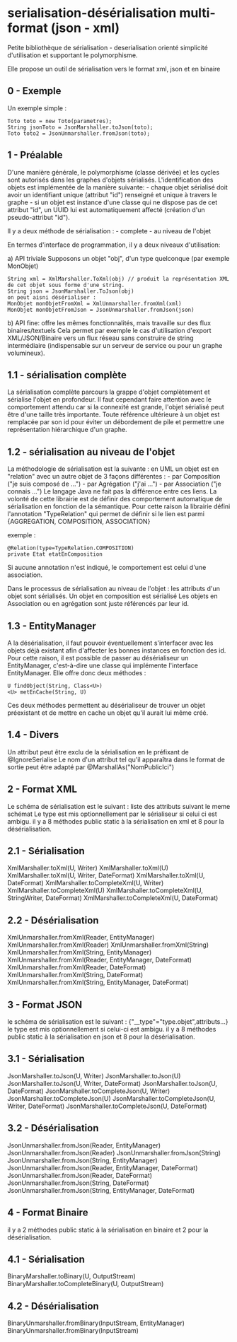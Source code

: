 # serialisation-désérialisation multi-format (json - xml)

Petite bibliothèque de sérialisation - deserialisation orienté simplicité d'utilisation et supportant le polymorphisme.

Elle propose un outil de sérialisation vers le format xml, json et en binaire

0 - Exemple
-----------

Un exemple simple :
	
	Toto toto = new Toto(parametres);
	String jsonToto = JsonMarshaller.toJson(toto);
	Toto toto2 = JsonUnmarshaller.fromJson(toto);


1 - Préalable
-------------
D'une manière générale, le polymorphisme (classe dérivée) et les cycles sont autorisés dans les graphes d'objets sérialisés. L'identification des objets est implémentée de la manière suivante: 
	- chaque objet sérialisé doit avoir un identifiant unique (attribut "id") renseigné et unique à travers le graphe
	- si un objet est instance d'une classe qui ne dispose pas de cet attribut "id", un UUID lui est automatiquement affecté (création d'un pseudo-attribut "id").

Il y a deux méthode de sérialisation :
	- complete
	- au niveau de l'objet

En termes d'interface de programmation, il y a deux niveaux d'utilisation: 

a) API triviale
Supposons un objet "obj", d'un type quelconque (par exemple MonObjet)
	
	String xml = XmlMarshaller.ToXml(obj) // produit la représentation XML de cet objet sous forme d'une string.
	String json = JsonMarshaller.ToJson(obj)
	on peut aisni désérialiser :
	MonObjet monObjetFromXml = XmlUnmarshaller.fromXml(xml)
	MonObjet monObjetFromJson = JsonUnmarshaller.fromJson(json)
	 
	
b) API fine: offre les mêmes fonctionnalités, mais travaille sur des flux binaires/textuels
Cela permet par exemple le cas d'utilisation d'export XML/JSON/Binaire vers un flux réseau sans construire de string intermédiaire (indispensable sur un serveur de service ou pour un graphe volumineux).
	
1.1 - sérialisation complète
----------------------------

La sérialisation complète parcours la grappe d'objet complètement et sérialise l'objet en profondeur. Il faut cependant faire attention avec le comportement attendu car si la connexité est grande, l'objet sérialisé peut être d'une taille très importante.
Toute référence ultérieure à un objet est remplacée par son id pour éviter un débordement de pile et permettre une représentation hiérarchique d'un graphe.
	
1.2 - sérialisation au niveau de l'objet
----------------------------------------

La méthodologie de sérialisation est la suivante : en UML un objet est en "relation" avec un autre objet de 3 façons différentes : 
	- par Composition ("je suis composé de ...")
	- par Agrégation ("j'ai ...")
	- par Association ("je connais ...")
Le langage Java ne fait pas la différence entre ces liens. La volonté de cette librairie est de définir des comportement automatique de sérialisation en fonction de la sémantique. Pour cette raison la librairie défini l'annotation "TypeRelation" qui permet de définir si le lien est parmi {AGGREGATION, COMPOSITION, ASSOCIATION}

exemple :

	@Relation(type=TypeRelation.COMPOSITION)
	private Etat etatEnComposition

Si aucune annotation n'est indiqué, le comportement est celui d'une association.

Dans le processus de sérialisation au niveau de l'objet :
	les attributs d'un objet sont sérialisés.
	Un objet en composition est sérialisé
	Les objets en Association ou en agrégation sont juste référencés par leur id.

1.3 - EntityManager
-------------------

A la désérialisation, il faut pouvoir éventuellement s'interfacer avec les objets déjà existant afin d'affecter les bonnes instances en fonction des id. Pour cette raison, il est possible de passer au désérialiseur un EntityManager, c'est-à-dire une classe qui implémente l'interface EntityManager. Elle offre donc deux méthodes :

	U findObject(String, Class<U>)
	<U> metEnCache(String, U)

Ces deux méthodes permettent au désérialiseur de trouver un objet préexistant et de mettre en cache un objet qu'il aurait lui même créé.

1.4	- Divers
-----------
		
Un attribut peut être exclu de la sérialisation en le préfixant de @IgnoreSerialise
Le nom d'un attribut tel qu'il apparaîtra dans le format de sortie peut être adapté par @MarshallAs("NomPublicIci")

2 - Format XML
------------------

Le schéma de sérialisation est le suivant : <nomBalise type="type.objet">liste des attributs suivant le meme schémat</nomBalise>
Le type est mis optionnellement par le sérialiseur si celui ci est ambigu.
il y a 8 méthodes public static à la sérialisation en xml et 8 pour la désérialisation.

2.1 - Sérialisation
-------------------

XmlMarshaller.toXml(U, Writer)
XmlMarshaller.toXml(U)
XmlMarshaller.toXml(U, Writer, DateFormat)
XmlMarshaller.toXml(U, DateFormat)
XmlMarshaller.toCompleteXml(U, Writer)
XmlMarshaller.toCompleteXml(U)
XmlMarshaller.toCompleteXml(U, StringWriter, DateFormat)
XmlMarshaller.toCompleteXml(U, DateFormat)

2.2 - Désérialisation
---------------------
		
XmlUnmarshaller.fromXml(Reader, EntityManager)
XmlUnmarshaller.fromXml(Reader)
XmlUnmarshaller.fromXml(String)
XmlUnmarshaller.fromXml(String, EntityManager)
XmlUnmarshaller.fromXml(Reader, EntityManager, DateFormat)
XmlUnmarshaller.fromXml(Reader, DateFormat)
XmlUnmarshaller.fromXml(String, DateFormat)
XmlUnmarshaller.fromXml(String, EntityManager, DateFormat)


3 - Format JSON
------------------

le schéma de sérialisation est le suivant : {"__type"="type.objet",attributs...}
le type est mis optionnellement si celui-ci est ambigu.
il y a 8 méthodes public static à la sérialisation en json et 8 pour la désérialisation.

3.1 - Sérialisation
-------------------

JsonMarshaller.toJson(U, Writer)
JsonMarshaller.toJson(U)
JsonMarshaller.toJson(U, Writer, DateFormat)
JsonMarshaller.toJson(U, DateFormat)
JsonMarshaller.toCompleteJson(U, Writer)
JsonMarshaller.toCompleteJson(U)
JsonMarshaller.toCompleteJson(U, Writer, DateFormat)
JsonMarshaller.toCompleteJson(U, DateFormat)

3.2 - Désérialisation
---------------------
	
JsonUnmarshaller.fromJson(Reader, EntityManager)
JsonUnmarshaller.fromJson(Reader)
JsonUnmarshaller.fromJson(String)
JsonUnmarshaller.fromJson(String, EntityManager)
JsonUnmarshaller.fromJson(Reader, EntityManager, DateFormat)
JsonUnmarshaller.fromJson(Reader, DateFormat)
JsonUnmarshaller.fromJson(String, DateFormat)
JsonUnmarshaller.fromJson(String, EntityManager, DateFormat)


4 - Format Binaire
------------------
il y a 2 méthodes public static à la sérialisation en binaire et 2 pour la désérialisation.
	
4.1 - Sérialisation
-------------------
BinaryMarshaller.toBinary(U, OutputStream)
BinaryMarshaller.toCompleteBinary(U, OutputStream)

4.2 - Désérialisation
---------------------
BinaryUnmarshaller.fromBinary(InputStream, EntityManager)
BinaryUnmarshaller.fromBinary(InputStream)
